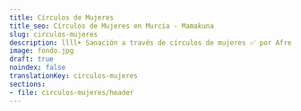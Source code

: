 ```yaml
---
title: Círculos de Mujeres
title_seo: Círculos de Mujeres en Murcia - Mamakuna
slug: circulos-mujeres
description: llll➤ Sanación a través de círculos de mujeres ✅ por Afree.
image: fondo.jpg
draft: true
noindex: false
translationKey: circulos-mujeres
sections:
- file: circulos-mujeres/header
---
```

